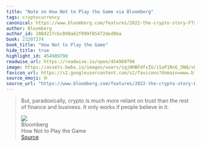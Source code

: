 ```yaml
---
title: "Note on How Not to Play the Game via Bloomberg"
tags: cryptocurrency
canonical: https://www.bloomberg.com/features/2022-the-crypto-story-FTX-collapse-matt-levine/
author: Bloomberg
author_id: 208421fcbc090a62f099f85472ded9ba
book: 23207274
book_title: "How Not to Play the Game"
hide_title: true
highlight_id: 454989798
readwise_url: https://readwise.io/open/454989798
image: https://assets.bwbx.io/images/users/iqjWHBFdfxIU/iSaP1RnG_5NQ/v0/-1x-1.jpg
favicon_url: https://s2.googleusercontent.com/s2/favicons?domain=www.bloomberg.com
source_emoji: 🌐
source_url: "https://www.bloomberg.com/features/2022-the-crypto-story-FTX-collapse-matt-levine/#:~:text=But%2C%20paradoxically%2C%20crypto,believe%20in%20it."
---
```


> But, paradoxically, crypto is much *more* reliant on trust than the rest of finance and business. It only works if people believe in it.
> <div class="quoteback-footer"><div class="quoteback-avatar"><img class="mini-favicon" src="https://s2.googleusercontent.com/s2/favicons?domain=www.bloomberg.com"></div><div class="quoteback-metadata"><div class="metadata-inner"><span style="display:none">FROM:</span><div aria-label="Bloomberg" class="quoteback-author"> Bloomberg</div><div aria-label="How Not to Play the Game" class="quoteback-title"> How Not to Play the Game</div></div></div><div class="quoteback-backlink"><a target="_blank" aria-label="go to the full text of this quotation" rel="noopener" href="https://www.bloomberg.com/features/2022-the-crypto-story-FTX-collapse-matt-levine/#:~:text=But%2C%20paradoxically%2C%20crypto,believe%20in%20it." class="quoteback-arrow"> Source</a></div></div>